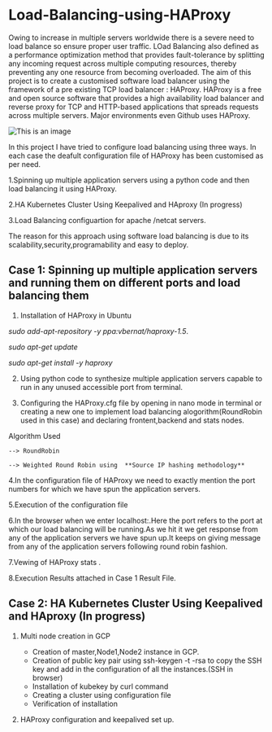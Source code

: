  # Load-Balancing-using-HAProxy

Owing to increase in multiple servers worldwide there is a severe need to load balance so ensure proper user traffic.
LOad Balancing also defined as a performance optimization method  that provides fault-tolerance by splitting any incoming request across multiple computing resources, thereby preventing any one resource from becoming overloaded.
The aim of this project is to create a customised software load balancer using the framework of a pre existing TCP load balancer : HAProxy.
HAProxy is a free and open source software that provides a high availability load balancer and reverse proxy for TCP and HTTP-based applications that spreads requests across multiple servers. Major environments even Github uses HAProxy.

![This is an image](https://www.stackpath.com/static/f1b5692b84f7aa7f3da3e6f987ea0a3d/what-is-load-balancing-r1.png)

In this project I have tried to configure load balancing using three ways. In each case the deafult configuration file of HAProxy has been customised as per need.

1.Spinning up multiple application servers using a python code and then load balancing it using HAProxy.

2.HA Kubernetes Cluster Using Keepalived and HAproxy (In progress)

3.Load Balancing configuartion for apache /netcat servers.

The reason for this approach using software load balancing is due to its scalability,security,programability and easy to deploy.

## Case 1: Spinning up multiple application servers and running them on different ports and load balancing them

 1. Installation of HAProxy in Ubuntu

*sudo add-apt-repository -y ppa:vbernat/haproxy-1.5*.  

*sudo apt-get update*

*sudo apt-get install -y haproxy*


 2. Using python code to synthesize multiple application servers capable to run in any unused accessible port from terminal.
 
 3. Configuring the HAProxy.cfg file by opening in nano mode in terminal or creating a new one to implement load balancing alogorithm(RoundRobin used in this case) and declaring frontent,backend and stats nodes.
 
 Algorithm Used
 
    --> RoundRobin
    
    --> Weighted Round Robin using  **Source IP hashing methodology**

 4.In the configuration file of HAProxy we need to exactly mention the port numbers for which we have spun the application servers.

 5.Execution of the configuration file

 6.In the browser when we enter localhost:<port>.Here the port refers to the port at which our load balancing will be running.As we hit it we get response from any of the application servers we have spun up.It keeps on giving message from any of the application servers following round robin fashion.

 7.Vewing of HAProxy stats .

 8.Execution Results attached in Case 1 Result File.
 
 ## Case 2: HA Kubernetes Cluster Using Keepalived and HAproxy (In progress)
 
 1. Multi node creation in GCP 
    - Creation of master,Node1,Node2 instance in GCP.
    + Creation of public key pair using ssh-keygen -t -rsa to copy the SSH key and add in the configuration of all the instances.(SSH in browser)
    * Installation of kubekey by curl command
    - Creating a cluster using configuration file
    - Verification of installation
 
 2. HAProxy configuration and keepalived set up.
    

 
 
